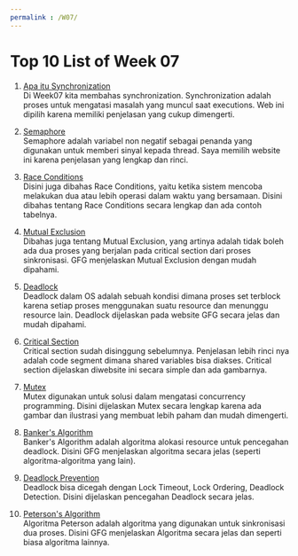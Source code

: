 ```yaml
---
permalink : /W07/
---
```


# Top 10 List of Week 07

1. [Apa itu Synchronization](https://www.studytonight.com/operating-system/process-synchronization)<br>
Di Week07 kita membahas synchronization. Synchronization adalah proses untuk mengatasi masalah yang muncul saat executions. Web ini dipilih karena memiliki penjelasan yang cukup dimengerti.

2. [Semaphore](https://www.guru99.com/semaphore-in-operating-system.html)<br>
Semaphore adalah variabel non negatif sebagai penanda yang digunakan untuk memberi sinyal kepada thread. Saya memilih website ini karena penjelasan yang lengkap dan rinci.

3. [Race Conditions](https://searchstorage.techtarget.com/definition/race-condition)<br>
Disini juga dibahas Race Conditions, yaitu ketika sistem mencoba melakukan dua atau lebih operasi dalam waktu yang bersamaan. Disini dibahas tentang Race Conditions secara lengkap dan ada contoh tabelnya.

4. [Mutual Exclusion](https://www.geeksforgeeks.org/mutual-exclusion-in-synchronization/)<br>
Dibahas juga tentang Mutual Exclusion, yang artinya adalah tidak boleh ada dua proses yang berjalan pada critical section dari proses sinkronisasi. GFG menjelaskan Mutual Exclusion dengan mudah dipahami.

5. [Deadlock](https://www.geeksforgeeks.org/introduction-of-deadlock-in-operating-system/)<br>
Deadlock dalam OS adalah sebuah kondisi dimana proses set terblock karena setiap proses menggunakan suatu resource dan menunggu resource lain. Deadlock dijelaskan pada website GFG secara jelas dan mudah dipahami.

6. [Critical Section](https://www.tutorialspoint.com/critical-section-problem)<br>
Critical section sudah disinggung sebelumnya. Penjelasan lebih rinci nya adalah code segment dimana shared variables bisa diakses. Critical section dijelaskan diwebsite ini secara simple dan ada gambarnya.

7. [Mutex](https://www.baeldung.com/cs/what-is-mutex)<br>
Mutex digunakan untuk solusi dalam mengatasi concurrency programming. Disini dijelaskan Mutex secara lengkap karena ada gambar dan ilustrasi yang membuat lebih paham dan mudah dimengerti.

8. [Banker's Algorithm](https://www.geeksforgeeks.org/bankers-algorithm-in-operating-system-2/)<br>
Banker's Algorithm adalah algoritma alokasi resource untuk pencegahan deadlock. Disini GFG menjelaskan algoritma secara jelas (seperti algoritma-algoritma yang lain).

9. [Deadlock Prevention](https://www.geeksforgeeks.org/mutex-vs-semaphore/)<br>
Deadlock bisa dicegah dengan Lock Timeout, Lock Ordering, Deadlock Detection. Disini dijelaskan pencegahan Deadlock secara jelas.

10. [Peterson's Algorithm](https://www.geeksforgeeks.org/petersons-algorithm-in-process-synchronization/)<br>
Algoritma Peterson adalah algoritma yang digunakan untuk sinkronisasi dua proses. Disini GFG menjelaskan Algoritma secara jelas dan seperti biasa algoritma lainnya.
